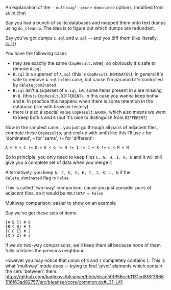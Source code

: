 An explanation of the `--multiway`/`--prune-dominated` options, modified from [zulip chat](https://memex.zulipchat.com/#narrow/stream/279601-hpi/topic/bleanser/near/258276779)

Say you had a bunch of sqlite databases and mapped them onto text dumps using `do_cleanup`. The idea is to figure out which dumps are redundant.

Say you've got dumps `C.sql` and `B.sql` -- and you diff them (like literally, [`diff`](https://man7.org/linux/man-pages/man1/diff.1.html))

You have the following cases

- they are exactly the same (`CmpResult.SAME`), so obviously it's safe to remove `A.sql`
- `B.sql` is a superset of `A.sql` (this is `CmpResult.DOMINATES`). In general it's safe to remove `A.sql` in this case, but cause I'm paranoid it's controlled by `delete_dominated`
- `B.sql` isn't a superset of `A.sql`, i.e. some items present in `A` are missing in `B`. (this is `CmpResult.DIFFERENT`). In this case you wanna keep both`A` and `B`. In practice this happens when there is some retention in the database (like with browser history)
- there is also a special value `CmpResult.ERROR`, which also means we want to keep both `A` and `B` (but it's nice to distinguish from `DIFFERENT`)

Now in the simplest case... you just go through all pairs of adjacent files, compute these `CmpResult`s, and end up with smth like this
I'll use `<` for 'dominated', `=` for 'same', `!=` for 'different':

`A < B < C != D = E < G != H != I != J < K != L < M < N`

So in principle, you only need to keep files `C, G, H, I, K, N` and it will still give you a complete set of data when you merge it

Alternatively, you keep `A, C, D, G, H, I, J, K, L, N` if the `delete_dominated` flag is `False`

This is called 'two-way' comparison, cause you just consider pairs of adjacent files, so it would be `MULTIWAY = False`

Multiway comparison; easier to show on an example

Say we've got these sets of items

```
{A B C} # 0
{B C D} # 1
{C D E} # 2
{X Y Z} # 3
```

If we do two-way comparisons, we'll keep them all because none of them fully contains the previous neighbour.

However you may notice that union of `0` and `2` completely contains `1`. This is what 'multiway' mode does -- trying to find 'pivot' elements which contain the sets 'between' them. <https://github.com/karlicoss/bleanser/blob/deae59f956ceb1131ed8f8f3666516f63ad82757/src/bleanser/core/common.py#L31-L41>
